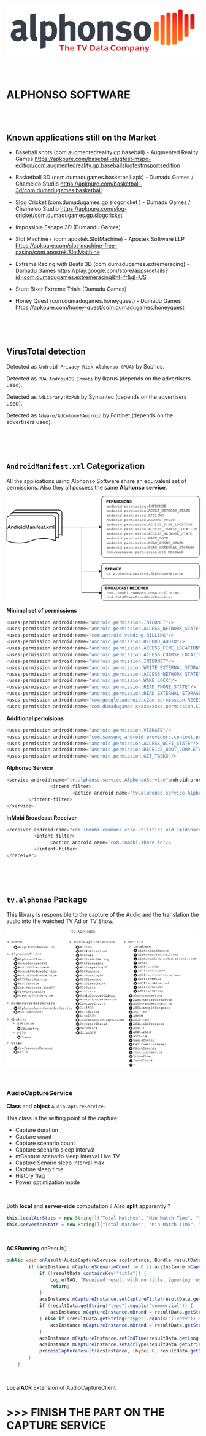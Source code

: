 # ![ALPHONSO](./Images/ALPHONSO.png)

<br/>



# ALPHONSO SOFTWARE 

<br/>

<br/>





## Known applications still on the Market

- Baseball shots (com.augmentedreality.gp.baseball) - Augmented Reality Games
  https://apkpure.com/baseball-slugfest-mspo-edition/com.augmentedreality.gp.baseballslugfestmsportsedition

- Basketball 3D (com.dumadugames.basketball.apk) - Dumadu Games / Chameleo Studio
  https://apkpure.com/basketball-3d/com.dumadugames.basketball

- Slog Cricket (com.dumadugames.gp.slogcricket ) - Dumadu Games / Chameleo Studio
  https://apkpure.com/slog-cricket/com.dumadugames.gp.slogcricket

- Impossible Escape 3D (Dumandu Games)

- Slot Machine+ (com.apostek.SlotMachine) - Apostek Software LLP
  https://apkpure.com/slot-machine-free-casino/com.apostek.SlotMachine

- Extreme Racing with Beats 3D (com.dumadugames.extremeracing) - Dumadu Games
  https://play.google.com/store/apps/details?id=com.dumadugames.extremeracing&hl=fr&gl=US

- Stunt Biker Extreme Trials (Dumadu Games)

- Honey Quest (com.dumadugames.honeyquest) - Dumadu Games
  https://apkpure.com/honey-quest/com.dumadugames.honeyquest

  



<br/>

<br/>

<br/>



## VirusTotal detection

Detected as `Android Privacy Risk Alphonso (PUA)` by Sophos.

Detected as `PUA.AndroidOS.Inmobi` by Ikarus (depends on the advertisers used).

Detected as `AdLibrary:MoPub` by Symantec  (depends on the advertisers used).

Detected as `Adware/AdColony!Android` by Fortinet  (depends on the advertisers used).



<br/>

<br/>

<br/>



## `AndroidManifest.xml` Categorization

All the applications using Alphonso Software share an equivalent set of permissions.
Also they all possess the same **Alphonso service**.



![ALPHONSO_AndroidManifest](./Images/ALPHONSO_AndroidManifest.png)



**Minimal set of permissions**

```java
<uses-permission android:name="android.permission.INTERNET"/>
<uses-permission android:name="android.permission.ACCESS_NETWORK_STATE"/>
<uses-permission android:name="com.android.vending.BILLING"/>
<uses-permission android:name="android.permission.RECORD_AUDIO"/>
<uses-permission android:name="android.permission.ACCESS_FINE_LOCATION"/>
<uses-permission android:name="android.permission.ACCESS_COARSE_LOCATION"/>
<uses-permission android:name="android.permission.INTERNET"/> 									(2nd time)
<uses-permission android:name="android.permission.WRITE_EXTERNAL_STORAGE"/>     (2nd time)
<uses-permission android:name="android.permission.ACCESS_NETWORK_STATE"/>
<uses-permission android:name="android.permission.WAKE_LOCK"/>
<uses-permission android:name="android.permission.READ_PHONE_STATE"/>
<uses-permission android:name="android.permission.READ_EXTERNAL_STORAGE"/>
<uses-permission android:name="com.google.android.c2dm.permission.RECEIVE"/>
<uses-permission android:name="com.dumadugames.xxxxxxxxxx.permission.C2D_MESSAGE"/>
```

**Additional permisions**

```java
<uses-permission android:name="android.permission.VIBRATE"/>
<uses-permission android:name="com.samsung.android.providers.context.permission. WRITE_USE_APP_FEATURE_SURVEY"/>
<uses-permission android:name="android.permission.ACCESS_WIFI_STATE"/>
<uses-permission android:name="android.permission.RECEIVE_BOOT_COMPLETED"/>
<uses-permission android:name="android.permission.GET_TASKS"/>      
```

**Alphonso Service**

```Java
<service android:name="tv.alphonso.service.AlphonsoService"android:process="tv.alphonso.service">
				<intent-filter>
        				<action android:name="tv.alphonso.service.AlphonsoService"/>
        </intent-filter>
</service>
```



**InMobi Broadcast Receiver**

```Java
<receiver android:name="com.inmobi.commons.core.utilities.uid.ImIdShareBroadCastReceiver" android:enabled="true" android:exported="true">
          <intent-filter>
                <action android:name="com.inmobi.share.id"/>
          </intent-filter>
</receiver>
```



<br/>

<br/>

<br/>



## `tv.alphonso` Package

This library is responsible to the capture of the Audio and the translation the audio into the watched TV Ad or TV Show.



![ALPHONSO-tv.alphonso-package](./Images/ALPHONSO-tv.alphonso-package.png)



<br/>

### AudioCaptureService

**Class** and **object** `AudioCaptureService`.

This class is the setting point of the capture:

- Capture duration
- Capture count
- Capture scenario count
- Capture scenario sleep interval
- mCapture scenario sleep interval Live TV
- Capture Scnario sleep interval max
- Capture sleep time
- History flag
- Power optimization mode

<br/>



Both **local** and **server-side** computation ? Also **split** apparently ?

```Java
this.localAcrStats = new String[]{"Total Matches", "Min Match Time", "Max Match Time", "Avg Match Time"};
this.serverAcrStats = new String[]{"Total Matches", "Min Match Time", "Max Match Time", "Avg Match Time"};
```

<br/>



**ACSRunning**
onResult() 

```Java
public void onResult(AudioCaptureService acsInstance, Bundle resultData) {
        if (acsInstance.mCaptureScenarioCount != 0 || acsInstance.mCaptureCount != 0) {
            if (!resultData.containsKey("title")) {
                Log.e(TAG, "Received result with no title, ignoring result..");
                return;
            }
            acsInstance.mCaptureInstance.setCaptureTitle(resultData.getString("title"));
            if (resultData.getString("type").equals("commercial")) {
                acsInstance.mCaptureInstance.mBrand = resultData.getString("brand");
            } else if (resultData.getString("type").equals("livetv")) {
                acsInstance.mCaptureInstance.mBrand = resultData.getString("network");
            }
            acsInstance.mCaptureInstance.setEndTime(resultData.getLong("timestamp"));
            acsInstance.mCaptureInstance.setAcrType(resultData.getString("acr_type"));
            processCaptureResult(acsInstance, (byte) 0, resultData.getString("type"), false);
        }
    }
```



<br/>

**LocalACR**
Extension of AudioCaptureClient

# >>> FINISH THE PART ON THE CAPTURE SERVICE


